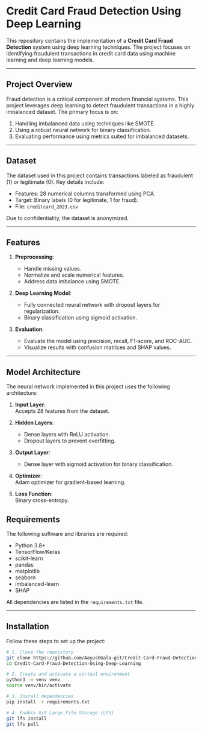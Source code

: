# Credit Card Fraud Detection Using Deep Learning

This repository contains the implementation of a **Credit Card Fraud Detection** system using deep learning techniques. The project focuses on identifying fraudulent transactions in credit card data using machine learning and deep learning models.

---

## Project Overview

Fraud detection is a critical component of modern financial systems. This project leverages deep learning to detect fraudulent transactions in a highly imbalanced dataset. The primary focus is on:

1. Handling imbalanced data using techniques like SMOTE.
2. Using a robust neural network for binary classification.
3. Evaluating performance using metrics suited for imbalanced datasets.

---

## Dataset

The dataset used in this project contains transactions labeled as fraudulent (1) or legitimate (0). Key details include:

- Features: 28 numerical columns transformed using PCA.
- Target: Binary labels (0 for legitimate, 1 for fraud).
- File: `creditcard_2023.csv`

Due to confidentiality, the dataset is anonymized.

---

## Features

1. **Preprocessing**:
   - Handle missing values.
   - Normalize and scale numerical features.
   - Address data imbalance using SMOTE.

2. **Deep Learning Model**:
   - Fully connected neural network with dropout layers for regularization.
   - Binary classification using sigmoid activation.

3. **Evaluation**:
   - Evaluate the model using precision, recall, F1-score, and ROC-AUC.
   - Visualize results with confusion matrices and SHAP values.

---

## Model Architecture

The neural network implemented in this project uses the following architecture:

1. **Input Layer**:  
   Accepts 28 features from the dataset.

2. **Hidden Layers**:  
   - Dense layers with ReLU activation.  
   - Dropout layers to prevent overfitting.

3. **Output Layer**:  
   - Dense layer with sigmoid activation for binary classification.

4. **Optimizer**:  
   Adam optimizer for gradient-based learning.

5. **Loss Function**:  
   Binary cross-entropy. 

## Requirements

The following software and libraries are required:

- Python 3.8+
- TensorFlow/Keras
- scikit-learn
- pandas
- matplotlib
- seaborn
- imbalanced-learn
- SHAP

All dependencies are listed in the `requirements.txt` file.

---

## Installation

Follow these steps to set up the project:

```bash
# 1. Clone the repository
git clone https://github.com/AayushGala-git/Credit-Card-Fraud-Detection-Using-Deep-Learning.git
cd Credit-Card-Fraud-Detection-Using-Deep-Learning

# 2. Create and activate a virtual environment
python3 -m venv venv
source venv/bin/activate

# 3. Install dependencies
pip install -r requirements.txt

# 4. Enable Git Large File Storage (LFS)
git lfs install
git lfs pull
```



